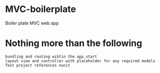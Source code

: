 # MVC-boilerplate
Boiler plate MVC web app

# Nothing more than the following
	bundling and routing wihtin the app_start
	layout view and controller with placeholder for any required models
	Test project references nunit
	